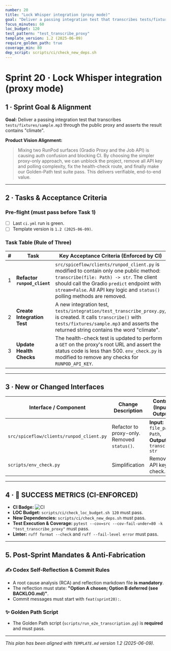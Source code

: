 ```yaml
---
number: 20
title: "Lock Whisper integration (proxy mode)"
goal: "Deliver a passing integration test that transcribes tests/fixtures/sample.mp3 through the public proxy and asserts the result contains 'climate'."
focus_minutes: 60
loc_budget: 120
test_pattern: "test_transcribe_proxy"
template_version: 1.2 (2025-06-09)
require_golden_path: true
coverage_min: 80
dep_script: scripts/ci/check_new_deps.sh
---
```


# Sprint 20 · Lock Whisper integration (proxy mode)

## 1 · Sprint Goal & Alignment
**Goal:** Deliver a passing integration test that transcribes `tests/fixtures/sample.mp3` through the public proxy and asserts the result contains "climate".

**Product Vision Alignment:** 
> Mixing two RunPod surfaces (Gradio Proxy and the Job API) is causing auth confusion and blocking CI. By choosing the simpler proxy-only approach, we can unblock the project, remove all API key and polling complexity, fix the health-check route, and finally make our Golden-Path test suite pass. This delivers verifiable, end-to-end value.

---

## 2 · Tasks & Acceptance Criteria

### Pre-flight (must pass before Task 1)
- [ ] Last `ci.yml` run is green.
- [ ] Template version is `1.2 (2025-06-09)`.

### Task Table (Rule of Three)
| # | Task | Key Acceptance Criteria (Enforced by CI) |
|---|---|---|
| 1 | **Refactor `runpod_client`** | `src/spiceflow/clients/runpod_client.py` is modified to contain only one public method: `transcribe(file: Path) -> str`. The client should call the Gradio `predict` endpoint with `stream=False`. All API key logic and `status()` polling methods are removed. |
| 2 | **Create Integration Test** | A new integration test, `tests/integration/test_transcribe_proxy.py`, is created. It calls `transcribe()` with `tests/fixtures/sample.mp3` and asserts the returned string contains the word "climate". |
| 3 | **Update Health Checks** | The health-check test is updated to perform a `GET` on the proxy's root URL and assert the status code is less than 500. `env_check.py` is modified to remove any checks for `RUNPOD_API_KEY`. |

---

## 3 · New or Changed Interfaces
| Interface / Component | Change Description | Contract (Inputs / Outputs) |
|---|---|---|
| `src/spiceflow/clients/runpod_client.py` | Refactor to proxy-only. Removed `status()`. | **Input:** `file_path: Path`, **Output:** `transcript: str` |
| `scripts/env_check.py` | Simplification | Removed API key check. |

---

## 4 · 🎯 SUCCESS METRICS (CI-ENFORCED)

*   **CI Badge:** ![CI](https://github.com/pa5tabear/SpiceflowNavigator/actions/workflows/ci.yml/badge.svg?branch=sprint-20)
*   **LOC Budget:** `scripts/ci/check_loc_budget.sh 120` must pass.
*   **New Dependencies:** `scripts/ci/check_new_deps.sh` must pass.
*   **Test Execution & Coverage:** `pytest --cov=src --cov-fail-under=80 -k "test_transcribe_proxy"` must pass.
*   **Linter:** `ruff format --check` and `ruff --fail-level error` must pass.

---

## 5. Post-Sprint Mandates & Anti-Fabrication

### ✍️ Codex Self-Reflection & Commit Rules
*   A root cause analysis (RCA) and reflection markdown file **is mandatory**.
*   The reflection must state: **"Option A chosen; Option B deferred (see BACKLOG.md)"**.
*   Commit messages must start with `feat(sprint20):`.

### ✨ Golden Path Script
*   The Golden Path script (`scripts/run_e2e_transcription.py`) is **required** and must pass.

---
_This plan has been aligned with `TEMPLATE.md` version 1.2 (2025-06-09)._ 